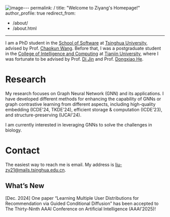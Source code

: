 ![image](https://github.com/user-attachments/assets/5a59e492-fa1a-47c8-95a8-07c10a8f3f42)---
permalink: /
title: "Welcome to Ziyang's Homepage!"
author_profile: true
redirect_from: 
  - /about/
  - /about.html
---

I am a PhD student in the [School of Software](https://www.thss.tsinghua.edu.cn/) at [Tsinghua University](https://www.tsinghua.edu.cn/), advised by Prof. [Chaokun Wang](https://wangchaokun.github.io/index.html). Before that, I was a postgraduate student in the [College of Intelligence and Computing](https://cic.tju.edu.cn/) at [Tianjin University](https://www.tju.edu.cn/), where I was fortunate to be advised by Prof. [Di Jin](https://cic.tju.edu.cn/faculty/jindi/index.htm) and Prof. [Dongxiao He](https://cic.tju.edu.cn/faculty/hedongxiao/index.htm).

Research
======
My research focuses on Graph Neural Network (GNN) and its applications. I have developed different methods for enhancing the capability of GNNs or graph contrastive learning from different aspects, including high-quality embedding (ICDE'24, TKDE'24), efficient storage & computation (ICDE'23), and structure-preserving (IJCAI'24).

I am currently interested in leveraging GNNs to solve the challenges in biology.

Contact
======
The easiest way to reach me is email. My address is liu-zy21@mails.tsinghua.edu.cn.

What’s New
------
\[Dec. 2024\] One paper “Learning Multiple User Distributions for Recommendation via Guided Conditional Diffusion” has been accepted to The Thirty-Ninth AAAI Conference on Artificial Intelligence (AAAI’2025)!

